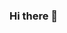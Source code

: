 ### Hi there 👋

<!--
**nebiyusahlu/nebiyusahlu** is a ✨ _special_ ✨ repository because its `README.md` (this file) appears on your GitHub profile.


A highly motivated Business Intelligence Developer with  experience in Database/Business Intelligence development using SQL Server Reporting Services, SQL Server Analysis Services, SQL Server Integration Services, Tableau and Power BI.

• High Level Understanding of client requirement Analysis, Physical, Logical design, development (SQL Server Enterprise manager), Resource Planning, Coding, Debugging, Testing, Deployment, Support and Maintenance of business applications using SQL Server 2014/2016/2019, DTS, SSIS, SSAS and SSRS.

• Experience in TSQL DDL/DML, perform most of the SQL Server Enterprise Manager and Management Studio functionality using T-SQL Scripts and Batches.

• Experience in writing complex SQL queries involving multiple tables inner and outer joins.

• Experience in optimizing the queries by creating various clustered, non-clustered indexes and indexed views.

• Experience in Creating Tables, Views, Triggers, Stored Procedures, User Defined Functions and other T- SQL statements for various applications.

• Excellent in Data Extraction, Transforming and Loading (ETL) using SQL Server Integration Services (SSIS)

• Excellent in design and development of SQL Server Integration Services (SSIS) packages and using various control flow task and data flow transformation.

• Excellent in creating SSIS Packages for integrating data using OLE DB connection from heterogeneous sources (Excel, CSV, flat file, Text Format Data) by using multiple transformations provided by SSIS such as Data Conversion, Conditional Split, Bulk Insert, merge and union all.

• Expert in designing complex reports like reports using Cascading parameters, Drill-Through Reports, Parameterized Reports and Report Models and ad-hoc reports using SQL Server Reporting Services (SSRS).

I am a spirtual person I love praying and meditating which helps me release any tensions and stress I may encounter while living this beutiful life.
I also love spending time with my family working out and football (Soccer) ⚽. 
My favorite team is Liverpool FC.
-->


